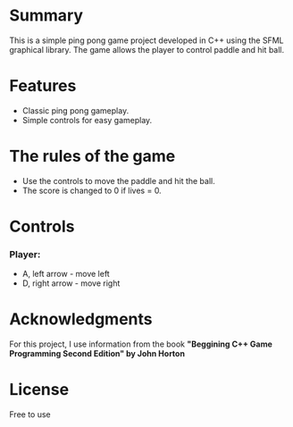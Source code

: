 # Summary 
This is a simple ping pong game project developed in C++ using the SFML graphical library. The game allows the player to control paddle and hit ball.

# Features
- Classic ping pong gameplay.
- Simple controls for easy gameplay.


# The rules of the game   
- Use the controls to move the paddle and hit the ball.
- The score is changed to 0 if lives = 0.


# Controls
### Player: 
- A, left arrow  -  move left
- D, right arrow -  move right


# Acknowledgments
For this project, I use information from the book **"Beggining C++ Game Programming Second Edition" by John Horton**


# License
Free to use

